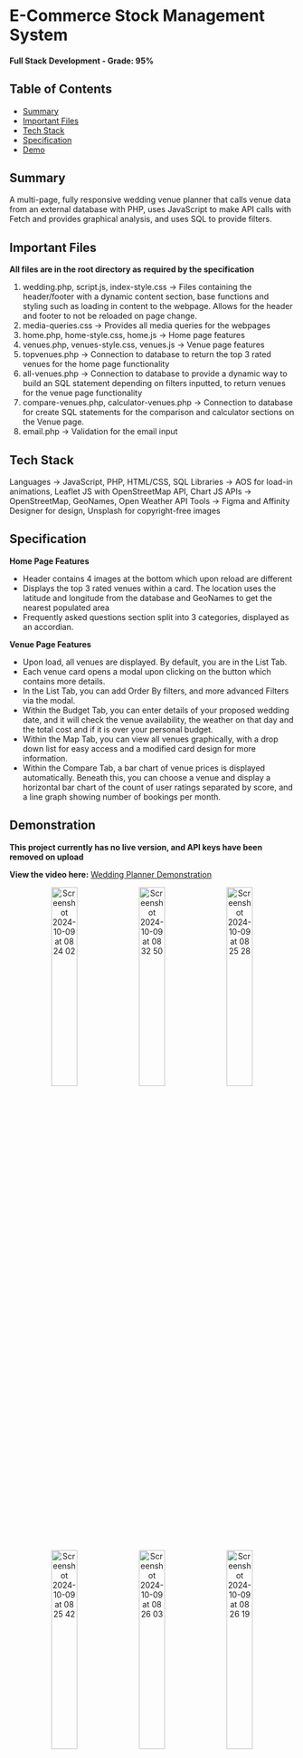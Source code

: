 # E-Commerce Stock Management System
#### Full Stack Development - Grade: 95%

## Table of Contents
- [Summary](#summary)
- [Important Files](#important-files)
- [Tech Stack](#tech-stack)
- [Specification](#specification)
- [Demo](#demonstration)


## Summary
A multi-page, fully responsive wedding venue planner that calls venue data from an external database with PHP, uses JavaScript to make API calls with Fetch and provides graphical analysis, and uses SQL to provide filters.

## Important Files
**All files are in the root directory as required by the specification**
1. wedding.php, script.js, index-style.css -> Files containing the header/footer with a dynamic content section, base functions and styling such as loading in content to the webpage. Allows for the header and footer to not be reloaded on page change.
2. media-queries.css -> Provides all media queries for the webpages
3. home.php, home-style.css, home.js -> Home page features
4. venues.php, venues-style.css, venues.js -> Venue page features
5. topvenues.php -> Connection to database to return the top 3 rated venues for the home page functionality
6. all-venues.php -> Connection to database to provide a dynamic way to build an SQL statement depending on filters inputted, to return venues for the venue page functionality
7. compare-venues.php, calculator-venues.php -> Connection to database for create SQL statements for the comparison and calculator sections on the Venue page.
8. email.php -> Validation for the email input


## Tech Stack
Languages -> JavaScript, PHP, HTML/CSS, SQL
Libraries -> AOS for load-in animations, Leaflet JS with OpenStreetMap API, Chart JS
APIs -> OpenStreetMap, GeoNames, Open Weather API
Tools -> Figma and Affinity Designer for design, Unsplash for copyright-free images

## Specification

**Home Page Features**
- Header contains 4 images at the bottom which upon reload are different
- Displays the top 3 rated venues within a card. The location uses the latitude and longitude from the database and GeoNames to get the nearest populated area
- Frequently asked questions section split into 3 categories, displayed as an accordian.

**Venue Page Features**
- Upon load, all venues are displayed. By default, you are in the List Tab.
- Each venue card opens a modal upon clicking on the button which contains more details.
- In the List Tab, you can add Order By filters, and more advanced Filters via the modal.
- Within the Budget Tab, you can enter details of your proposed wedding date, and it will check the venue availability, the weather on that day and the total cost and if it is over your personal budget.
- Within the Map Tab, you can view all venues graphically, with a drop down list for easy access and a modified card design for more information.
- Within the Compare Tab, a bar chart of venue prices is displayed automatically. Beneath this, you can choose a venue and display a horizontal bar chart of the count of user ratings separated by score, and a line graph showing number of bookings per month.

## Demonstration
**This project currently has no live version, and API keys have been removed on upload**

**View the video here:** <a href="https://drive.google.com/file/d/1R_U7XPEjsD4rzN0TMcBAffjcEiOtxW-W/view?usp=share_link">Wedding Planner Demonstration</a>

<div align="center">
  <img width="30%" alt="Screenshot 2024-10-09 at 08 24 02" src="https://github.com/user-attachments/assets/5a75c1f5-2d7b-499b-9277-29635d4a8a9c">

<img width="30%" alt="Screenshot 2024-10-09 at 08 32 50" src="https://github.com/user-attachments/assets/dfa27105-63ad-4882-abf3-fd95564b06cf">

<img width="30%" alt="Screenshot 2024-10-09 at 08 25 28" src="https://github.com/user-attachments/assets/4f3bd079-c612-42b2-b576-cf5ac96e92f9">

</div>

<div align="center">
  <img width="30%" alt="Screenshot 2024-10-09 at 08 25 42" src="https://github.com/user-attachments/assets/67d82cfc-0b99-443b-acc8-dbf5e0db2f0c">
<img width="30%" alt="Screenshot 2024-10-09 at 08 26 03" src="https://github.com/user-attachments/assets/e798bf0a-3d3c-4e24-98c2-0c5439fd4ed6">
<img width="30%" alt="Screenshot 2024-10-09 at 08 26 19" src="https://github.com/user-attachments/assets/43f00356-1bc4-4425-8902-77d375b24ec2">

</div>
